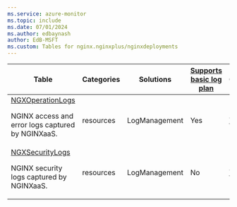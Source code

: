 ```yaml
---
ms.service: azure-monitor
ms.topic: include
ms.date: 07/01/2024
ms.author: edbaynash
author: EdB-MSFT
ms.custom: Tables for nginx.nginxplus/nginxdeployments
---
```



| Table | Categories | Solutions|[Supports basic log plan](/azure/azure-monitor/logs/basic-logs-configure?tabs=portal-1#compare-the-basic-and-analytics-log-data-plans)| Queries|
|---|---|---|---|---|
| [NGXOperationLogs](/azure/azure-monitor/reference/tables/NGXOperationLogs)<p>NGINX access and error logs captured by NGINXaaS. | resources | LogManagement | Yes| [Yes](/azure/azure-monitor/reference/queries/ngxoperationlogs)|
| [NGXSecurityLogs](/azure/azure-monitor/reference/tables/NGXSecurityLogs)<p>NGINX security logs captured by NGINXaaS. | resources | LogManagement | No| [Yes](/azure/azure-monitor/reference/queries/ngxsecuritylogs)|

  
